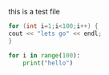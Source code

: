 this is a test file

```cpp
for (int i=1;i<100;i++) {
cout << "lets go" << endl;
}
```

```python
for i in range(100):
    print("hello")
```

